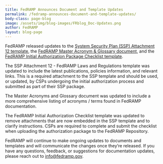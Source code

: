 ```yaml
---
title: FedRAMP Announces Document and Template Updates
permalink: /fedramp-announces-document-and-template-updates/
body-class: page-blog
image: /assets/img/blog-images/FRblog_Doc-Updates.png
author: FedRAMP
layout: blog-page
---
```


FedRAMP released updates to the <a href="{{site.baseurl}}/assets/resources/templates/SSP-A12-FedRAMP-Laws-and-Regulations-Template.xlsx">System Security Plan (SSP) Attachment 12 template</a>, the <a href="{{site.baseurl}}/assets/resources/documents/FedRAMP_Master_Acronym_and_Glossary.pdf">FedRAMP Master Acronym & Glossary document</a>, and the <a href="{{site.baseurl}}/assets/resources/templates/FedRAMP-Initial-Authorization-Package-Checklist.xls">FedRAMP Initial Authorization Package Checklist template</a>.

The SSP Attachment 12 - FedRAMP Laws and Regulations template was updated to include the latest publications, policies information, and relevant links. This is a required attachment to the SSP template and should be used, or updated, by CSPs undergoing the initial authorization process and submitted as part of their SSP package.

The Master Acronyms and Glossary document was updated to include a more comprehensive listing of acronyms / terms found in FedRAMP documentation.

The FedRAMP Initial Authorization Checklist template was updated to remove attachments that are now embedded in the SSP template and to clarify instructions. CSPs are required to complete and submit the checklist when uploading the authorization package to the FedRAMP Repository.

FedRAMP will continue to make ongoing updates to documents and templates and will communicate the changes once they’re released. If you have any questions, feedback, or suggestions for documentation updates, please reach out to <a href="mailto:info@fedramp.gov">info@fedramp.gov</a>. 
